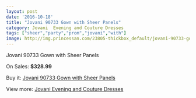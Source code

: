 ```yaml
---
layout: post
date: '2016-10-18'
title: "Jovani 90733 Gown with Sheer Panels"
category: Jovani  Evening and Couture Dresses
tags: ["sheer","party","prom","jovani","with"]
image: http://img.princessan.com/23805-thickbox_default/jovani-90733-gown-with-sheer-panels.jpg
---
```

Jovani 90733 Gown with Sheer Panels

On Sales: **$328.99**
<a href="https://www.princessan.com/en/10883-jovani-90733-gown-with-sheer-panels.html"><amp-img layout="responsive" width="600" height="600" src="//img.princessan.com/23805-thickbox_default/jovani-90733-gown-with-sheer-panels.jpg" alt="Jovani 90733 Gown with Sheer Panels 0" /></a>

Buy it: [Jovani 90733 Gown with Sheer Panels](https://www.princessan.com/en/10883-jovani-90733-gown-with-sheer-panels.html "Jovani 90733 Gown with Sheer Panels")

View more: [Jovani  Evening and Couture Dresses](https://www.princessan.com/en/83- "Jovani  Evening and Couture Dresses")